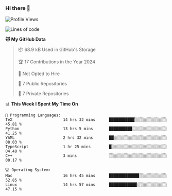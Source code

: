 ### Hi there 👋

<!--
**huayuan4396/huayuan4396** is a ✨ _special_ ✨ repository because its `README.md` (this file) appears on your GitHub profile.

Here are some ideas to get you started:

- 🔭 I’m currently working on ...
- 🌱 I’m currently learning ...
- 👯 I’m looking to collaborate on ...
- 🤔 I’m looking for help with ...
- 💬 Ask me about ...
- 📫 How to reach me: ...
- 😄 Pronouns: ...
- ⚡ Fun fact: ...
-->

<!--START_SECTION:waka-->
![Profile Views](http://img.shields.io/badge/Profile%20Views-0-blue)

![Lines of code](https://img.shields.io/badge/From%20Hello%20World%20I%27ve%20Written-252.9%20thousand%20lines%20of%20code-blue)

**🐱 My GitHub Data** 

> 📦 68.9 kB Used in GitHub's Storage 
 > 
> 🏆 17 Contributions in the Year 2024
 > 
> 🚫 Not Opted to Hire
 > 
> 📜 7 Public Repositories 
 > 
> 🔑 7 Private Repositories 
 > 
📊 **This Week I Spent My Time On** 

```text
💬 Programming Languages: 
TeX                      14 hrs 32 mins      ███████████░░░░░░░░░░░░░░   45.81 % 
Python                   13 hrs 5 mins       ██████████░░░░░░░░░░░░░░░   41.25 % 
YAML                     2 hrs 32 mins       ██░░░░░░░░░░░░░░░░░░░░░░░   08.03 % 
TypeScript               1 hr 25 mins        █░░░░░░░░░░░░░░░░░░░░░░░░   04.48 % 
C++                      3 mins              ░░░░░░░░░░░░░░░░░░░░░░░░░   00.17 % 

💻 Operating System: 
Mac                      16 hrs 45 mins      █████████████░░░░░░░░░░░░   52.85 % 
Linux                    14 hrs 57 mins      ████████████░░░░░░░░░░░░░   47.15 % 
```


<!--END_SECTION:waka-->
